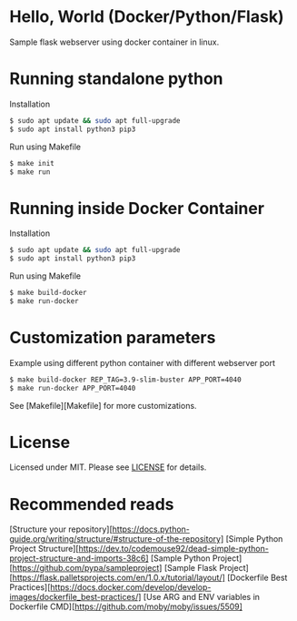 # Hello, World (Docker/Python/Flask)

Sample flask webserver using docker container in linux.

# Running standalone python

Installation
```bash
$ sudo apt update && sudo apt full-upgrade
$ sudo apt install python3 pip3
```
Run using Makefile
```bash
$ make init
$ make run
```

# Running inside Docker Container

Installation
```bash
$ sudo apt update && sudo apt full-upgrade
$ sudo apt install python3 pip3
```
Run using Makefile
```bash
$ make build-docker
$ make run-docker
```

# Customization parameters

Example using different python container with different webserver port
```bash
$ make build-docker REP_TAG=3.9-slim-buster APP_PORT=4040
$ make run-docker APP_PORT=4040
```
See [Makefile][Makefile] for more customizations.

# License

Licensed under MIT. Please see [LICENSE](LICENSE) for details.

# Recommended reads

[Structure your repository][https://docs.python-guide.org/writing/structure/#structure-of-the-repository]
[Simple Python Project Structure][https://dev.to/codemouse92/dead-simple-python-project-structure-and-imports-38c6]
[Sample Python Project][https://github.com/pypa/sampleproject]
[Sample Flask Project][https://flask.palletsprojects.com/en/1.0.x/tutorial/layout/]
[Dockerfile Best Practices][https://docs.docker.com/develop/develop-images/dockerfile_best-practices/]
[Use ARG and ENV variables in Dockerfile CMD][https://github.com/moby/moby/issues/5509]
